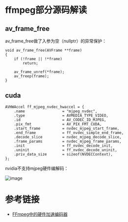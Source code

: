# ffmpeg部分源码解读

## av_frame_free

av_frame_free做了入参为空（nullptr）的异常保护：
```
void av_frame_free(AVFrame **frame)
{
    if (!frame || !*frame)
        return;

    av_frame_unref(*frame);
    av_freep(frame);
}
```

## cuda

```
AVHWAccel ff_mjpeg_nvdec_hwaccel = {
    .name                 = "mjpeg_nvdec",
    .type                 = AVMEDIA_TYPE_VIDEO,
    .id                   = AV_CODEC_ID_MJPEG,
    .pix_fmt              = AV_PIX_FMT_CUDA,
    .start_frame          = nvdec_mjpeg_start_frame,
    .end_frame            = ff_nvdec_simple_end_frame,
    .decode_slice         = nvdec_mjpeg_decode_slice,
    .frame_params         = nvdec_mjpeg_frame_params,
    .init                 = ff_nvdec_decode_init,
    .uninit               = ff_nvdec_decode_uninit,
    .priv_data_size       = sizeof(NVDECContext),
};
```

nvidia不支持mjpeg硬件编解码：

![image](https://user-images.githubusercontent.com/17688273/139840920-ef18ec1f-4fa3-458c-8696-1dab9b9d6e90.png)

# 参考链接

- [FFmpeg中的硬件加速编码器](https://meta.appinn.net/t/topic/18299)
